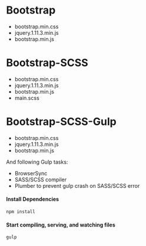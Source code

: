 # Bootstrap
* bootstrap.min.css
* jquery.1.11.3.min.js
* bootstrap.min.js

# Bootstrap-SCSS
* bootstrap.min.css
* jquery.1.11.3.min.js
* bootstrap.min.js
* main.scss

# Bootstrap-SCSS-Gulp
* bootstrap.min.css
* jquery.1.11.3.min.js
* bootstrap.min.js

And following Gulp tasks:
* BrowserSync
* SASS/SCSS compiler
* Plumber to prevent gulp crash on SASS/SCSS error

#### Install Dependencies
```
npm install
```

#### Start compiling, serving, and watching files
```
gulp
```
